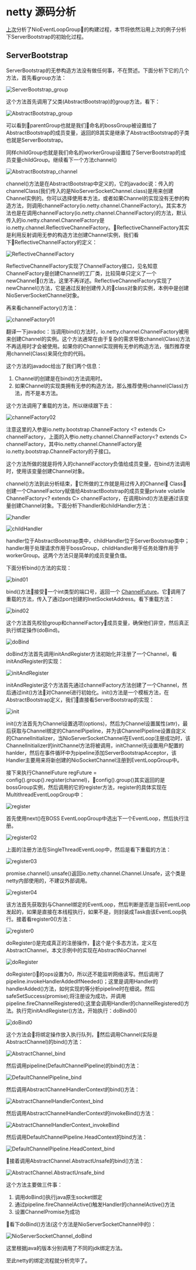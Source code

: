 # netty 源码分析

[上次](./netty之NioEventLoopGroup的构建.md)分析了NioEventLoopGroup的构建过程，本节将依然沿用上次的例子分析下ServerBootstrap的初始化过程。

## ServerBootstrap

ServerBootstrap的无参构造方法没有做任何事，不在赘述。下面分析下它的几个方法，首先看group方法：

![ServerBootstrap_group](./img/ServerBootstrap_group.png)

这个方法首先调用了父类(AbstractBootstrap)的group方法，看下：

![AbstractBootstrap_group](./img/AbstractBootstrap_group.png)

可以看到parentGroup也就是我们命名的bossGroup被设置给了AbstractBootstrap的成员变量，返回的B其实是继承了AbstractBootstrap的子类也就是ServerBootstrap。

同样childGroup也就是我们命名的workerGroup设置给了ServerBootstrap的成员变量childGroup。继续看下一个方法channel()

![AbstractBootstrap_channel](./img/AbstractBootstrap_channel.png)

channel()方法是在AbstractBootstrap中定义的，它的javadoc说：传入的channelClass(我们传入的是NioServerSocketChannel.class)是用来创建Channel实例的。你可以选择使用本方法，或者如果Channel的实现没有无参的构造方法，则调用channelFactory(io.netty.channel.ChannelFactory)。其实本方法也是在调用channelFactory(io.netty.channel.ChannelFactory)的方法，默认传入的io.netty.channel.ChannelFactory是io.netty.channel.ReflectiveChannelFactory。ReflectiveChannelFactory其实是利用反射调用无参的构造方法创建Channel实例，我们看下ReflectiveChannelFactory的定义：

![ReflectiveChannelFactory](./img/ReflectiveChannelFactory.png)

ReflectiveChannelFactory实现了ChannelFactory接口，见名知意ChannelFactory是创建Channel的工厂类，比较简单只定义了一个newChannel()方法，这里不再详述。ReflectiveChannelFactory实现了newChannel()方法，它是通过反射创建传入的class对象的实例，本例中是创建NioServerSocketChannel对象。

再来看channelFactory()方法：

![channelFactory01](./img/channelFactory01.png)

翻译一下javadoc：当调用bind()方法时，io.netty.channel.ChannelFactory被用来创建Channel的实例。这个方法通常在由于复杂的需求导致channel(Class)方法不再适用时才会被使用。如果你的Channel实现拥有无参的构造方法，强烈推荐使用channel(Class)来简化你的代码。

这个方法的javadoc给出了我们两个信息：
1. Channel的创建是在bind()方法调用时。
2. 如果Channel的实现类拥有无参的构造方法，那么推荐使用channel(Class)方法，而不是本方法。


这个方法调用了重载的方法，所以继续跟下去：

![channelFactory02](./img/channelFactory02.png)

注意这里的入参是io.netty.bootstrap.ChannelFactory <? extends C> channelFactory，上面的入参io.netty.channel.ChannelFactory<? extends C> channelFactory，其中io.netty.channel.ChannelFactory是io.netty.bootstrap.ChannelFactory的子接口。

这个方法所做的就是将传入的channelFacctory负值给成员变量，在bind方法调用时，使用该变量创建Channel对象。

channel()方法到此分析结束，它所做的工作就是用过传入的Channel Class，创建一个ChannelFactory赋值给AbstractBootstrap的成员变量private volatile ChannelFactory<? extends C> channelFactory，在调用bind()方法是通过该变量创建Channel对象。下面分析下handler和childHandler方法：

![handler](./img/handler.png)

![childHandler](./img/childHandler.png)

handler位于AbstractBootstrap类中，childHandler位于ServerBootstrap类中；handler用于处理请求作用于bossGroup，childHandler用于任务处理作用于workerGroup。这两个方法只是简单的成员变量负值。

下面分析bind()方法的实现：

![bind01](./img/bind01.png)

bind()方法接受一个int类型的端口号，返回一个 [ChannelFuture](./netty之ChannelFuture.md)。它调用了重载的方法，传入了通过port创建的InetSocketAddress。看下重载方法：

![bind02](./img/bind02.png)

这个方法首先校验group和channelFactory成员变量，确保他们非空，然后真正执行绑定操作(doBind)。

![doBind](./img/doBind.png)

doBind方法首先调用initAndRegister方法初始化并注册了一个Channel，看initAndRegister的实现：

![initAndRegister](./img/initAndRegister.png)

initAndRegister这个方法首先通过channelFactory方法创建了一个Channel，然后通过init()方法对Channel进行初始化。init()方法是一个模板方法，在AbstractBootstrap定义，我们直接看ServerBootstrap的实现：

![init](./img/init.png)

init()方法首先为Channel设置选项(options)，然后为Channel设置属性(attr)，最后获取与Channel绑定的ChannelPipeline，并为该ChannelPipeline设置自定义的ChannelInitializer，当NioServerSocketChannel在EventLoop注册成功时，该ChannelInitializer的initChannel方法将被调用，initChannel先设置用户配置的hanlder，然后在事件循环中为pipeline添加ServerBootstrapAcceptor，该Handler主要用来将新创建的NioSocketChannel注册到EventLoopGroup中。

接下来执行ChannelFuture regFuture = config().group().register(channel)，config().group()其实返回的是bossGroup实例，然后调用的它的register方法，register的具体实现在MultithreadEventLoopGroup中：

![register](./img/register.png)

首先使用next()在BOSS EventLoopGroup中选出下一个EventLoop，然后执行注册。

![register02](./img/register02.png)

上面的注册方法在SingleThreadEventLoop中，然后是看下重载的方法：

![register03](./img/register03.png)

promise.channel().unsafe()返回io.netty.channel.Channel.Unsafe，这个类是netty内部使用的，不建议外部调用。

![register04](./img/register04.png)

该方法首先获取到与Channel绑定的EventLoop，然后判断是否是当前EventLoop发起的，如果是直接在本线程执行，如果不是，则封装成Task由该EventLoop执行。接着看register0()方法：

![register0](./img/register0.png)

doRegister()是完成真正的注册操作，这个是个多态方法，定义在AbstractChannel，本文示例中的实现在AbstractNioChannel

![doRegister](./img/doRegister.png)

doRegister()的ops设置为0，所以还不能监听网络读写。然后调用了pipeline.invokeHandlerAddedIfNeeded()；这里是调用Handler的handlerAdded()方法，如何实现的等分析pipeline时在细说。然后safeSetSuccess(promise);将注册设为成功，并调用pipeline.fireChannelRegistered();这里会调用Handler的channelRegistered()方法。执行完initAndRegister()方法，开始执行：doBind0()

![doBind0](./img/doBind0.png)

这个方法会将绑定操作放入执行队列，然后调用Channel(实际是AbstractChannel)的bind()方法：

![AbstractChannel_bind](./img/AbstractChannel_bind.png)

然后调用pipeline(DefaultChannelPipeline)的bind()方法：

![DefaultChannelPipeline_bind](./img/DefaultChannelPipeline_bind.png)

然后调用AbstractChannelHandlerContext的bind()方法：

![AbstractChannelHandlerContext_bind](./img/AbstractChannelHandlerContext_bind.png)

然后调用AbstractChannelHandlerContext的invokeBind()方法：

![AbstractChannelHandlerContext_invokeBind](./img/AbstractChannelHandlerContext_invokeBind.png)

然后调用DefaultChannelPipeline.HeadContext的bind方法：

![DefaultChannelPipeline.HeadContext_bind](./img/DefaultChannelPipeline.HeadContext_bind.png)

接着调用AbstractChannel.AbstractUnsafe的bind()方法：

![AbstractChannel.AbstractUnsafe_bind](./img/AbstractChannel.AbstractUnsafe_bind.png)

这个方法主要做三件事：

1. 调用doBind()执行java原生socket绑定
2. 通过pipeline.fireChannelActive()触发Handler的channelActive()方法
3. 设置ChannelPromise为成功

看下doBind()方法(这个方法是NioServerSocketChannel中的)：

![NioServerSocketChannel_doBind](./img/NioServerSocketChannel_doBind.png)

这里根据java的版本分别调用了不同的jdk绑定方法。

至此netty的绑定流程就分析完毕了。
